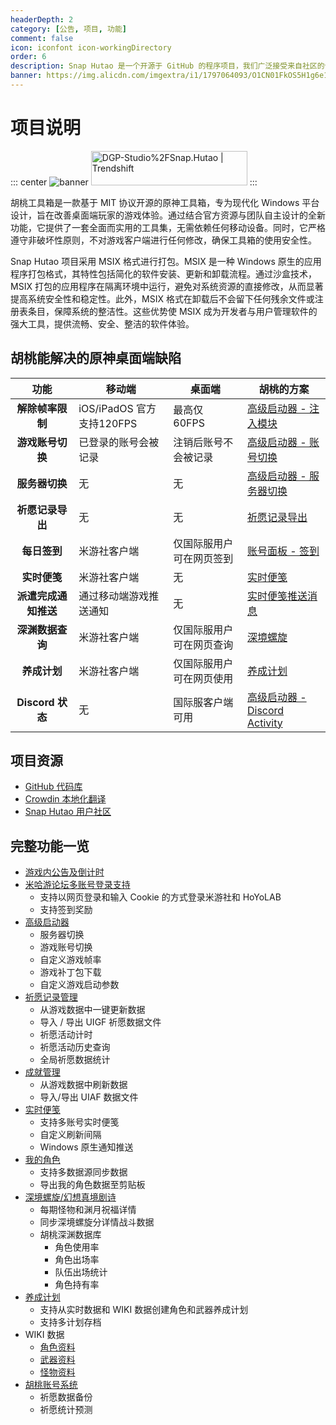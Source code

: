 ```yaml
---
headerDepth: 2
category: [公告, 项目, 功能]
comment: false
icon: iconfont icon-workingDirectory
order: 6
description: Snap Hutao 是一个开源于 GitHub 的程序项目，我们广泛接受来自社区的合作以让这个项目获得更多的活力。
banner: https://img.alicdn.com/imgextra/i1/1797064093/O1CN01FkOS5H1g6e1z8LCaD_!!1797064093.png
---
```


# 项目说明

::: center
![banner](https://img.alicdn.com/imgextra/i1/1797064093/O1CN01vWmKzl1g6e2VIEODU_!!1797064093.png_.webp)
<a href="https://trendshift.io/repositories/2009" target="_blank"><img src="https://trendshift.io/api/badge/repositories/2009" alt="DGP-Studio%2FSnap.Hutao | Trendshift" style="width: 250px; height: 55px;" width="250" height="55"/></a>
:::

胡桃工具箱是一款基于 MIT 协议开源的原神工具箱，专为现代化 Windows 平台设计，旨在改善桌面端玩家的游戏体验。通过结合官方资源与团队自主设计的全新功能，它提供了一套全面而实用的工具集，无需依赖任何移动设备。同时，它严格遵守非破坏性原则，不对游戏客户端进行任何修改，确保工具箱的使用安全性。

Snap Hutao 项目采用 MSIX 格式进行打包。MSIX 是一种 Windows 原生的应用程序打包格式，其特性包括简化的软件安装、更新和卸载流程。通过沙盒技术，MSIX 打包的应用程序在隔离环境中运行，避免对系统资源的直接修改，从而显著提高系统安全性和稳定性。此外，MSIX 格式在卸载后不会留下任何残余文件或注册表条目，保障系统的整洁性。这些优势使 MSIX 成为开发者与用户管理软件的强大工具，提供流畅、安全、整洁的软件体验。

## 胡桃能解决的原神桌面端缺陷

|         功能         | 移动端                    | 桌面端                   | 胡桃的方案                                                            |
| :------------------: | ------------------------- | ------------------------ | --------------------------------------------------------------------- |
|   **解除帧率限制**   | iOS/iPadOS 官方支持120FPS | 最高仅 60FPS             | [高级启动器 - 注入模块](features/game-launcher.md#游戏帧率设置)       |
|   **游戏账号切换**   | 已登录的账号会被记录      | 注销后账号不会被记录     | [高级启动器 - 账号切换](features/game-launcher.md#账号保存)           |
|    **服务器切换**    | 无                        | 无                       | [高级启动器 - 服务器切换](features/game-launcher.md)                  |
|   **祈愿记录导出**   | 无                        | 无                       | [祈愿记录导出](features/wish-export.md)                               |
|     **每日签到**     | 米游社客户端              | 仅国际服用户可在网页签到 | [账号面板 - 签到](features/mhy-account-switch.md)                     |
|     **实时便笺**     | 米游社客户端              | 无                       | [实时便笺](features/real-time-notes.md)                               |
| **派遣完成通知推送** | 通过移动端游戏推送通知    | 无                       | [实时便笺推送消息](features/real-time-notes.md)                       |
|   **深渊数据查询**   | 米游社客户端              | 仅国际服用户可在网页查询 | [深境螺旋](features/hutao-API.md)                                     |
|     **养成计划**     | 米游社客户端              | 仅国际服用户可在网页使用 | [养成计划](features/develop-plan.md#养成计划)                         |
|   **Discord 状态**   | 无                        | 国际服客户端可用         | [高级启动器 - Discord Activity](features/game-launcher.md#高级启动器) |

## 项目资源

- [GitHub 代码库](https://github.com/DGP-Studio/Snap.Hutao)
- [Crowdin 本地化翻译](https://translate.hut.ao/)
- [Snap Hutao 用户社区](community.md)

## 完整功能一览

- [游戏内公告及倒计时](features/dashboard.md)
- [米哈游论坛多账号登录支持](features/mhy-account-switch.md)
  - 支持以网页登录和输入 Cookie 的方式登录米游社和 HoYoLAB
  - 支持签到奖励
- [高级启动器](features/game-launcher.md)
  - 服务器切换
  - 游戏账号切换
  - 自定义游戏帧率
  - 游戏补丁包下载
  - 自定义游戏启动参数
- [祈愿记录管理](features/wish-export.md)
  - 从游戏数据中一键更新数据
  - 导入 / 导出 UIGF 祈愿数据文件
  - 祈愿活动计时
  - 祈愿活动历史查询
  - 全局祈愿数据统计
- [成就管理](features/achievements.md)
  - 从游戏数据中刷新数据
  - 导入/导出 UIAF 数据文件
- [实时便笺](features/real-time-notes.md)
  - 支持多账号实时便笺
  - 自定义刷新间隔
  - Windows 原生通知推送
- [我的角色](features/character-data.md)
  - 支持多数据源同步数据
  - 导出我的角色数据至剪贴板
- [深境螺旋/幻想真境剧诗](features/hutao-API.md)
  - 每期怪物和渊月祝福详情
  - 同步深境螺旋分详情战斗数据
  - 胡桃深渊数据库
    - 角色使用率
    - 角色出场率
    - 队伍出场统计
    - 角色持有率
- [养成计划](features/develop-plan.md)
  - 支持从实时数据和 WIKI 数据创建角色和武器养成计划
  - 支持多计划存档
- WIKI 数据
  - [角色资料](features/character-wiki.md)
  - [武器资料](features/weapon-wiki.md)
  - [怪物资料](features/monster-wiki.md)
- [胡桃账号系统](features/hutao-settings.md#胡桃帐号)
  - 祈愿数据备份
  - 祈愿统计预测
